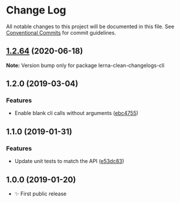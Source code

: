 # Change Log

All notable changes to this project will be documented in this file.
See [Conventional Commits](https://conventionalcommits.org) for commit guidelines.

## [1.2.64](https://gitlab.com/codsen/codsen/compare/lerna-clean-changelogs-cli@1.2.63...lerna-clean-changelogs-cli@1.2.64) (2020-06-18)

**Note:** Version bump only for package lerna-clean-changelogs-cli





## 1.2.0 (2019-03-04)

### Features

- Enable blank cli calls without arguments ([ebc4755](https://gitlab.com/codsen/codsen/commit/ebc4755))

## 1.1.0 (2019-01-31)

### Features

- Update unit tests to match the API ([e53dc83](https://gitlab.com/codsen/codsen/commit/e53dc83))

## 1.0.0 (2019-01-20)

- ✨ First public release

